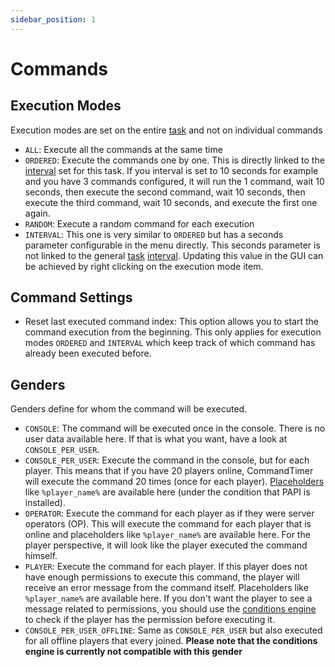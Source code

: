 ```yaml
---
sidebar_position: 1
---
```

# Commands

## Execution Modes

Execution modes are set on the entire [task](../jargon#task) and not on individual commands

- `ALL`: Execute all the commands at the same time
- `ORDERED`: Execute the commands one by one. This is directly linked to the [interval](schedules.md#intervals) set for this task. If you interval is set to 10 seconds for example and you have 3 commands configured, it will run the 1 command, wait 10 seconds, then execute the second command, wait 10 seconds, then execute the third command, wait 10 seconds, and execute the first one again.
- `RANDOM`: Execute a random command for each execution
- `INTERVAL`: This one is very similar to `ORDERED` but has a seconds parameter configurable in the menu directly. This seconds parameter is not linked to the general [task](../jargon#task) [interval](schedules.md). Updating this value in the GUI can be achieved by right clicking on the execution mode item.

## Command Settings

- Reset last executed command index: This option allows you to start the command execution from the beginning. This only applies for execution modes `ORDERED` and `INTERVAL` which keep track of which command has already been executed before.

## Genders

Genders define for whom the command will be executed.

- `CONSOLE`: The command will be executed once in the console. There is no user data available here. If that is what you want, have a look at `CONSOLE_PER_USER`.
- `CONSOLE_PER_USER`: Execute the command in the console, but for each player. This means that if you have 20 players online, CommandTimer will execute the command 20 times (once for each player). [Placeholders](../placeholders) like `%player_name%` are available here (under the condition that PAPI is installed).
- `OPERATOR`: Execute the command for each player as if they were server operators (OP). This will execute the command for each player that is online and placeholders like `%player_name%` are available here. For the player perspective, it will look like the player executed the command himself.
- `PLAYER`: Execute the command for each player. If this player does not have enough permissions to execute this command, the player will receive an error message from the command itself. Placeholders like `%player_name%` are available here. If you don't want the player to see a message related to permissions, you should use the [conditions engine](conditions.md) to check if the player has the permission before executing it.
- `CONSOLE_PER_USER_OFFLINE`: Same as `CONSOLE_PER_USER` but also executed for all offline players that every joined. **Please note that the conditions engine is currently not compatible with this gender**

